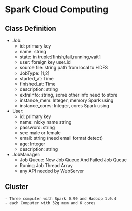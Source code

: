 # Spark Cloud Computing

## Class Definition
- Job:
	- id: primary key
	- name: string
	- state: in truple:[finish,fail,running,wait]
	- user: foreign key user.id
	- source file: string path from local to HDFS
	- JobType: [1,2] 
	- started_at: Time
	- finished_at: Time
	- description: string
	- extraInfo: string, some other info need to store
	- instance_mem: Integer, memory Spark using
	- instance_cores: Integer, cores Spark using
- User:
	- id: primary key
	- name: nicky name string
	- password: string
	- sex: male or female
	- email: string (need email format detect)
	- age: Integer
	- description: string
- JobManager:
	- Job Queue: New Job Queue And Failed Job Queue
	- Runing Job Thread Array
	- any API needed by WebServer

## Cluster
	- Three computer with Spark 0.90 and Hadoop 1.0.4
	- each Computer with 32g mem and 6 cores 
